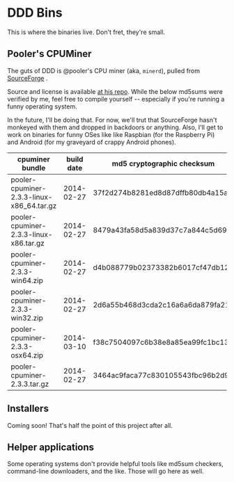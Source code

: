 # DDD Bins

This is where the binaries live. Don't fret, they're small.

## Pooler's CPUMiner

The guts of DDD is @pooler's CPU miner (aka, `minerd`), pulled from
[SourceForge](http://sourceforge.net/projects/cpuminer/files/) .

Source and license is available [at his repo](github.com/pooler/cpuminer). While the below md5sums were verified
by me, feel free to compile yourself -- especially if you're running a funny operating system.

In the future, I'll be doing that. For now, we'll trut that SourceForge hasn't monkeyed with them and dropped
in backdoors or anything. Also, I'll get to work on binaries for funny OSes like like Raspbian (for the
Raspberry Pi) and Android (for my graveyard of crappy Android phones).

cpuminer bundle                            | build date | md5 cryptographic checksum
-------------------------------------------|------------|---------------------------------- 
pooler-cpuminer-2.3.3-linux-x86_64.tar.gz  | 2014-02-27 | 37f2d274b8281ed8d87dffb80db4a15a
pooler-cpuminer-2.3.3-linux-x86.tar.gz     | 2014-02-27 | 8479a43fa58d5a839d37c7a844c5d693
pooler-cpuminer-2.3.3-win64.zip            | 2014-02-27 | d4b088779b02373382b6017cf47db121
pooler-cpuminer-2.3.3-win32.zip            | 2014-02-27 | 2d6a55b468d3cda2c16a6a6da879fa21
pooler-cpuminer-2.3.3-osx64.zip            | 2014-03-10 | f38c7504097c6b38e8a85ea99fc1bc13
pooler-cpuminer-2.3.3.tar.gz               | 2014-02-27 | 3464ac9faca77c830105543fbc96b2d9

## Installers

Coming soon! That's half the point of this project after all.

## Helper applications

Some operating systems don't provide helpful tools like md5sum checkers, command-line downloaders, and the like.
Those will go here as well.
